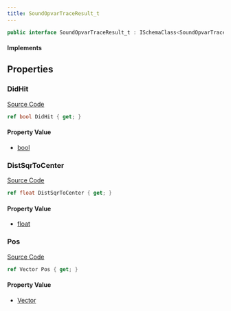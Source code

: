 ```yaml
---
title: SoundOpvarTraceResult_t
---
```


```csharp
public interface SoundOpvarTraceResult_t : ISchemaClass<SoundOpvarTraceResult_t>, ISchemaField, ISchemaClass, INativeHandle
```

#### Implements

## Properties

### DidHit

[Source Code](https://github.com/swiftly-solution/swiftlys2/blob/main/managed/src/SwiftlyS2.Generated/Schemas/Interfaces/SoundOpvarTraceResult_t.cs#L19)

```csharp
ref bool DidHit { get; }
```

#### Property Value

- [bool](https://learn.microsoft.com/dotnet/api/system.boolean)

### DistSqrToCenter

[Source Code](https://github.com/swiftly-solution/swiftlys2/blob/main/managed/src/SwiftlyS2.Generated/Schemas/Interfaces/SoundOpvarTraceResult_t.cs#L21)

```csharp
ref float DistSqrToCenter { get; }
```

#### Property Value

- [float](https://learn.microsoft.com/dotnet/api/system.single)

### Pos

[Source Code](https://github.com/swiftly-solution/swiftlys2/blob/main/managed/src/SwiftlyS2.Generated/Schemas/Interfaces/SoundOpvarTraceResult_t.cs#L17)

```csharp
ref Vector Pos { get; }
```

#### Property Value

- [Vector](/docs/api/shared/natives/vector)

